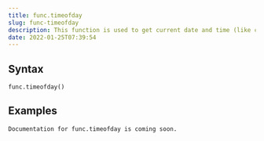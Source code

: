 ```yaml
---
title: func.timeofday
slug: func-timeofday
description: This function is used to get current date and time (like clock_timestamp, but as a text string)
date: 2022-01-25T07:39:54
---
```



## Syntax



```
func.timeofday()
```


## Examples



```
Documentation for func.timeofday is coming soon.
```
